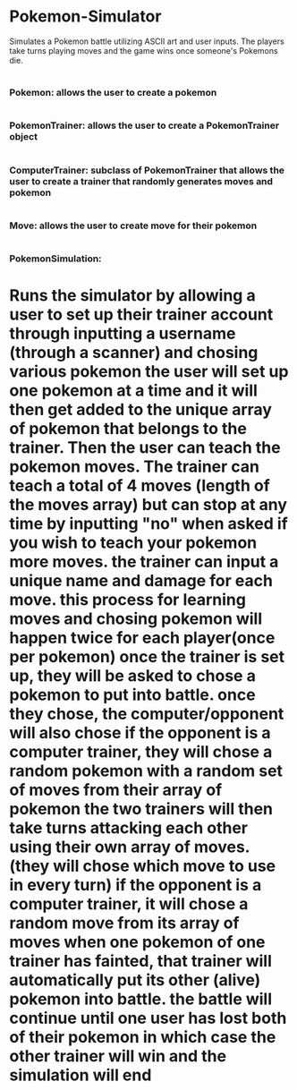 # Pokemon-Simulator
Simulates a Pokemon battle utilizing ASCII art and user inputs. The players take turns playing moves and the game wins once someone's Pokemons die.

#
### Pokemon: allows the user to create a pokemon 

#
### PokemonTrainer: allows the user to create a PokemonTrainer object
#
### ComputerTrainer: subclass of PokemonTrainer that allows the user to create a trainer that randomly generates moves and pokemon
#
### Move: allows the user to create move for their pokemon
#
### PokemonSimulation: 
# Runs the simulator by allowing a user to set up their trainer account through inputting a username (through a scanner) and chosing various pokemon the user will set up one pokemon at a time and it will then get added to the unique array of pokemon that belongs to the trainer. Then the user can teach the pokemon moves. The trainer can teach a total of 4 moves (length of the moves array) but can stop at any time by inputting "no" when asked if you wish to teach your pokemon more moves. the trainer can input a unique name and damage for each move. this process for learning moves and chosing pokemon will happen twice for each player(once per pokemon) once the trainer is set up, they will be asked to chose a pokemon to put into battle. once they chose, the computer/opponent will also chose if the opponent is a computer trainer, they will chose a random pokemon with a random set of moves from their array of pokemon the two trainers will then take turns attacking each other using their own array of moves. (they will chose which move to use in every turn) if the opponent is a computer trainer, it will chose a random move from its array of moves when one pokemon of one trainer has fainted, that trainer will automatically put its other (alive) pokemon into battle. the battle will continue until one user has lost both of their pokemon in which case the other trainer will win and the simulation will end
